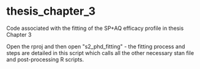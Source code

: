 # thesis_chapter_3

Code associated with the fitting of the SP+AQ efficacy profile in thesis Chapter 3  

Open the rproj and then open "s2_phd_fitting" - the fitting process and steps are detailed in this script which calls all the other necessary stan file and post-processing R scripts.
